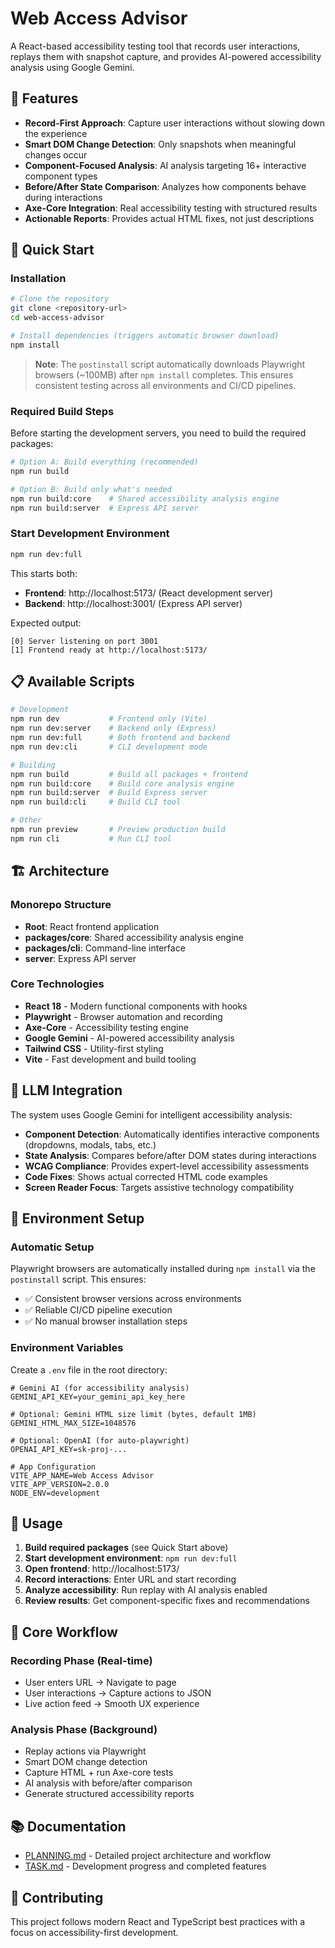 # Web Access Advisor

A React-based accessibility testing tool that records user interactions, replays them with snapshot capture, and provides AI-powered accessibility analysis using Google Gemini.

## 🎯 Features

- **Record-First Approach**: Capture user interactions without slowing down the experience
- **Smart DOM Change Detection**: Only snapshots when meaningful changes occur  
- **Component-Focused Analysis**: AI analysis targeting 16+ interactive component types
- **Before/After State Comparison**: Analyzes how components behave during interactions
- **Axe-Core Integration**: Real accessibility testing with structured results
- **Actionable Reports**: Provides actual HTML fixes, not just descriptions

## 🚀 Quick Start

### Installation

```bash
# Clone the repository
git clone <repository-url>
cd web-access-advisor

# Install dependencies (triggers automatic browser download)
npm install
```

> **Note**: The `postinstall` script automatically downloads Playwright browsers (~100MB) after `npm install` completes. This ensures consistent testing across all environments and CI/CD pipelines.

### Required Build Steps

Before starting the development servers, you need to build the required packages:

```bash
# Option A: Build everything (recommended)
npm run build

# Option B: Build only what's needed
npm run build:core    # Shared accessibility analysis engine
npm run build:server  # Express API server
```

### Start Development Environment

```bash
npm run dev:full
```

This starts both:
- **Frontend**: http://localhost:5173/ (React development server)
- **Backend**: http://localhost:3001/ (Express API server)

Expected output:
```
[0] Server listening on port 3001
[1] Frontend ready at http://localhost:5173/
```

## 📋 Available Scripts

```bash
# Development
npm run dev           # Frontend only (Vite)
npm run dev:server    # Backend only (Express)
npm run dev:full      # Both frontend and backend
npm run dev:cli       # CLI development mode

# Building
npm run build         # Build all packages + frontend
npm run build:core    # Build core analysis engine
npm run build:server  # Build Express server
npm run build:cli     # Build CLI tool

# Other
npm run preview       # Preview production build
npm run cli           # Run CLI tool
```

## 🏗️ Architecture

### Monorepo Structure
- **Root**: React frontend application
- **packages/core**: Shared accessibility analysis engine
- **packages/cli**: Command-line interface
- **server**: Express API server

### Core Technologies
- **React 18** - Modern functional components with hooks
- **Playwright** - Browser automation and recording
- **Axe-Core** - Accessibility testing engine  
- **Google Gemini** - AI-powered accessibility analysis
- **Tailwind CSS** - Utility-first styling
- **Vite** - Fast development and build tooling

## 🧠 LLM Integration

The system uses Google Gemini for intelligent accessibility analysis:

- **Component Detection**: Automatically identifies interactive components (dropdowns, modals, tabs, etc.)
- **State Analysis**: Compares before/after DOM states during interactions
- **WCAG Compliance**: Provides expert-level accessibility assessments
- **Code Fixes**: Shows actual corrected HTML code examples
- **Screen Reader Focus**: Targets assistive technology compatibility

## 🔧 Environment Setup

### Automatic Setup
Playwright browsers are automatically installed during `npm install` via the `postinstall` script. This ensures:
- ✅ Consistent browser versions across environments
- ✅ Reliable CI/CD pipeline execution  
- ✅ No manual browser installation steps

### Environment Variables
Create a `.env` file in the root directory:

```env
# Gemini AI (for accessibility analysis)
GEMINI_API_KEY=your_gemini_api_key_here

# Optional: Gemini HTML size limit (bytes, default 1MB)
GEMINI_HTML_MAX_SIZE=1048576

# Optional: OpenAI (for auto-playwright)
OPENAI_API_KEY=sk-proj-...

# App Configuration
VITE_APP_NAME=Web Access Advisor
VITE_APP_VERSION=2.0.0
NODE_ENV=development
```

## 📖 Usage

1. **Build required packages** (see Quick Start above)
2. **Start development environment**: `npm run dev:full`
3. **Open frontend**: http://localhost:5173/
4. **Record interactions**: Enter URL and start recording
5. **Analyze accessibility**: Run replay with AI analysis enabled
6. **Review results**: Get component-specific fixes and recommendations

## 🧪 Core Workflow

### Recording Phase (Real-time)
- User enters URL → Navigate to page
- User interactions → Capture actions to JSON
- Live action feed → Smooth UX experience

### Analysis Phase (Background)
- Replay actions via Playwright
- Smart DOM change detection
- Capture HTML + run Axe-core tests
- AI analysis with before/after comparison
- Generate structured accessibility reports

## 📚 Documentation

- [PLANNING.md](PLANNING.md) - Detailed project architecture and workflow
- [TASK.md](TASK.md) - Development progress and completed features

## 🤝 Contributing

This project follows modern React and TypeScript best practices with a focus on accessibility-first development.
